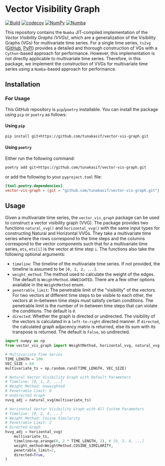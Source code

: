 # Vector Visibility Graph

[![Build](https://github.com/tunakasif/vector-vis-graph/actions/workflows/build.yml/badge.svg)](https://github.com/tunakasif/vector-vis-graph/actions/workflows/build.yml)
[![codecov](https://codecov.io/gh/tunakasif/vector-vis-graph/graph/badge.svg?token=1RQ1RDMT9G)](https://codecov.io/gh/tunakasif/vector-vis-graph)
[![NumPy](https://img.shields.io/badge/numpy-%23013243.svg?logo=numpy&logoColor=white)](https://numpy.org/)
[![Numba](https://img.shields.io/badge/numba-%23013243.svg?logo=numba&logoColor=white)](https://numba.pydata.org/)

This repository contains the `Numba` JIT-compiled implementation of the _Vector Visibility Graphs (VVGs)_, which are a generalization of the Visibility Graphs (VGs) for multivariate time series. For a single time series, `ts2vg` ([GitHub](https://github.com/CarlosBergillos/ts2vg), [PyPI](https://pypi.org/project/ts2vg/)) provides a detailed and thorough construction of VGs with a `Cython`-based approach for performance. However, this implementation is not directly applicable to multivariate time series. Therefore, in this package, we implement the construction of VVGs for multivariate time series using a `Numba`-based approach for performance.

## Installation

### For Usage

This GitHub repository is `pip`/`poetry` installable. You can install the package using `pip` or `poetry` as follows:

#### Using `pip`

```sh
pip install git+https://github.com/tunakasif/vector-vis-graph.git
```

#### Using `poetry`

Either run the following command:

```sh
poetry add git+https://github.com/tunakasif/vector-vis-graph.git
```

or add the following to your `pyproject.toml` file:

```toml
[tool.poetry.dependencies]
vector-vis-graph = {git = "github.com/tunakasif/vector-vis-graph.git"}
```

## Usage

Given a multivariate time series, the `vector_vis_graph` package can be used to construct a vector visibility graph (VVG). The package provides two functions `natural_vvg()` and `horizontal_vvg()` with the same input types for constructing Natural and Horizontal VVGs. They take a multivariate time series where the rows correspond to the time steps and the columns correspond to the vector components such that for a multivariate time series, `mts`, `mts[i]` is the vector at time step `i`. The functions also take the following optional arguments:

- `timeline`: The timeline of the multivariate time series. If not provided, the timeline is assumed to be `[0, 1, 2, ...]`.
- `weight_method`: The method used to calculate the weight of the edges. The default is `WeightMethod.UNWEIGHTED`. There are a few other options available in the `WeightMethod` enum.
- `penetrable_limit`: The penetrable limit of the "visibility" of the vectors. For two vectors at different time steps to be visible to each other, the vectors at in-between time steps must satisfy certain conditions. The penetrable limit is the number of in-between time steps that can violate the conditions. The default is `0`.
- `directed`: Whether the graph is directed or undirected. The visibility of the vectors is calculated in a `left-to-right` directed manner. If `directed`, the calculated graph adjacency matrix is returned, else its sum with its transpose is returned. The default is `False`, so undirected.

```python
import numpy as np
from vector_vis_graph import WeightMethod, horizontal_vvg, natural_vvg

# Multivariate Time Series
TIME_LENGTH = 100
VEC_SIZE = 64
multivariate_ts = np.random.rand(TIME_LENGTH, VEC_SIZE)

# Natural Vector Visibility Graph with Default Parameters
# Timeline: [0, 1, 2, ...]
# Weight Method: Unweighted
# Penetrable Limit: 0
# Undirected Graph
nvvg_adj = natural_vvg(multivariate_ts)

# Horizontal Vector Visibility Graph with All Custom Parameters
# Timeline: [0, 2, 4, ...]
# Weight Method: Cosine Similarity
# Penetrable Limit: 2
# Directed Graph
hvvg_adj = horizontal_vvg(
    multivariate_ts,
    timeline=np.arange(0, 2 * TIME_LENGTH, 2), # [0, 2, 4, ...]
    weight_method=WeightMethod.COSINE_SIMILARITY,
    penetrable_limit=2,
    directed=True,
)
```
